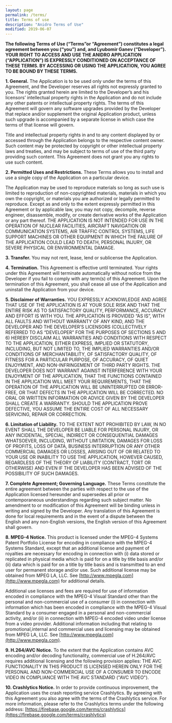 ```yaml
---
layout: page
permalink: /terms/
title: Terms of use
description: "Anidro Terms of Use"
modified: 2019-06-07
---
```


__The following Terms of Use (“Terms”or “Agreement”) constitutes a legal agreement between you (“you”) and, and Lyubomir Ganev (“Developer”). YOUR RIGHT TO ACCESS AND USE THE ANIDRO APPLICATION (“APPLICATION”) IS EXPRESSLY CONDITIONED ON ACCEPTANCE OF THESE TERMS. BY ACCESSING OR USING THE APPLICATION, YOU AGREE TO BE BOUND BY THESE TERMS.__

__1. General.__ The Application is to be used only under the terms of this Agreement, and the Developer reserves all rights not expressly granted to you. The rights granted herein are limited to the Developer’s and his licensors’ intellectual property rights in the Application and do not include any other patents or intellectual property rights. The terms of this Agreement will govern any software upgrades provided by the Developer that replace and/or supplement the original Application product, unless such upgrade is accompanied by a separate license in which case the terms of that license will govern. 

Title and intellectual property rights in and to any content displayed by or accessed through the Application belongs to the respective content owner. Such content may be protected by copyright or other intellectual property laws and treaties, and may be subject to terms of use of the third party providing such content. This Agreement does not grant you any rights to use such content.

__2. Permitted Uses and Restrictions.__ These Terms allows you to install and use a single copy of the Application on a particular device.

   The Application may be used to reproduce materials so long as such use is limited to reproduction of non-copyrighted materials, materials in which you own the copyright, or materials you are authorized or legally permitted to reproduce. Except as and only to the extent expressly permitted in this Agreement or by applicable law, you may not copy, decompile, reverse engineer, disassemble, modify, or create derivative works of the Application or any part thereof. THE APPLICATION IS NOT INTENDED FOR USE IN THE OPERATION OF NUCLEAR FACILITIES, AIRCRAFT NAVIGATION OR COMMUNICATION SYSTEMS, AIR TRAFFIC CONTROL SYSTEMS, LIFE SUPPORT MACHINES OR OTHER EQUIPMENT IN WHICH THE FAILURE OF THE APPLICATION COULD LEAD TO DEATH, PERSONAL INJURY, OR SEVERE PHYSICAL OR ENVIRONMENTAL DAMAGE. 

__3. Transfer.__ You may not rent, lease, lend or sublicense the Application.

__4. Termination.__ This Agreement is effective until terminated. Your rights under this Agreement will terminate automatically without notice from the Developer if you fail to comply with any term(s) of this Agreement. Upon the termination of this Agreement, you shall cease all use of the Application and uninstall the Application from your device.

__5. Disclaimer of Warranties.__ YOU EXPRESSLY ACKNOWLEDGE AND AGREE THAT USE OF THE APPLICATION IS AT YOUR SOLE RISK AND THAT THE ENTIRE RISK AS TO SATISFACTORY QUALITY, PERFORMANCE, ACCURACY AND EFFORT IS WITH YOU. THE APPLICATION IS PROVIDED “AS IS”, WITH ALL FAULTS AND WITHOUT WARRANTY OF ANY KIND, AND THE DEVELOPER AND THE DEVELOPER’S LICENSORS (COLLECTIVELY REFERRED TO AS “DEVELOPER” FOR THE PURPOSES OF SECTIONS 5 AND 6) HEREBY DISCLAIM ALL WARRANTIES AND CONDITIONS WITH RESPECT TO THE APPLICATION, EITHER EXPRESS, IMPLIED OR STATUTORY, INCLUDING, BUT NOT LIMITED TO, THE IMPLIED WARRANTIES AND/OR CONDITIONS OF MERCHANTABILITY, OF SATISFACTORY QUALITY, OF FITNESS FOR A PARTICULAR PURPOSE, OF ACCURACY, OF QUIET ENJOYMENT, AND NON-INFRINGEMENT OF THIRD PARTY RIGHTS. THE DEVELOPER DOES NOT WARRANT AGAINST INTERFERENCE WITH YOUR ENJOYMENT OF THE APPLICATION, THAT THE FUNCTIONS CONTAINED IN THE APPLICATION WILL MEET YOUR REQUIREMENTS, THAT THE OPERATION OF THE APPLICATION WILL BE UNINTERRUPTED OR ERROR-FREE, OR THAT DEFECTS IN THE APPLICATION WILL BE CORRECTED. NO ORAL OR WRITTEN INFORMATION OR ADVICE GIVEN BY THE DEVELOPER SHALL CREATE A WARRANTY. SHOULD THE APPLICATION PROVE DEFECTIVE, YOU ASSUME THE ENTIRE COST OF ALL NECESSARY SERVICING, REPAIR OR CORRECTION.

__6. Limitation of Liability.__ TO THE EXTENT NOT PROHIBITED BY LAW, IN NO EVENT SHALL THE DEVELOPER BE LIABLE FOR PERSONAL INJURY, OR ANY INCIDENTAL, SPECIAL, INDIRECT OR CONSEQUENTIAL DAMAGES WHATSOEVER, INCLUDING, WITHOUT LIMITATION, DAMAGES FOR LOSS OF PROFITS, LOSS OF DATA, BUSINESS INTERRUPTION OR ANY OTHER COMMERCIAL DAMAGES OR LOSSES, ARISING OUT OF OR RELATED TO YOUR USE OR INABILITY TO USE THE APPLICATION, HOWEVER CAUSED, REGARDLESS OF THE THEORY OF LIABILITY (CONTRACT, TORT OR OTHERWISE) AND EVEN IF THE DEVELOPER HAS BEEN ADVISED OF THE POSSIBILITY OF SUCH DAMAGES.

__7. Complete Agreement; Governing Language.__ These Terms constitute the entire agreement between the parties with respect to the use of the Application licensed hereunder and supersedes all prior or contemporaneous understandings regarding such subject matter. No amendment to or modification of this Agreement will be binding unless in writing and signed by the Developer. Any translation of this Agreement is done for local requirements and in the event of a dispute between the English and any non-English versions, the English version of this Agreement shall govern.

__8. MPEG-4 Notice.__ This product is licensed under the MPEG-4 Systems Patent Portfolio License for encoding in compliance with the MPEG-4 Systems Standard, except that an additional license and payment of royalties are necessary for encoding in connection with (i) data stored or replicated in physical media which is paid for on a title by title basis and/or (ii) data which is paid for on a title by title basis and is transmitted to an end user for permanent storage and/or use. Such additional license may be obtained from MPEG LA, LLC. See [http://www.mpegla.com](http://www.mpegla.com) for additional details.

   Additional use licenses and fees are required for use of information encoded in compliance with the MPEG-4 Visual Standard other than the personal and non-commercial use of a consumer (i) in connection with information which has been encoded in compliance with the MPEG-4 Visual Standard by a consumer engaged in a personal and non-commercial activity, and/or (ii) in connection with MPEG-4 encoded video under license from a video provider. Additional information including that relating to promotional,internal and commercial uses and licensing may be obtained from MPEG LA, LLC. See [http://www.mpegla.com](http://www.mpegla.com).

__9. H.264/AVC Notice.__ To the extent that the Application contains AVC encoding and/or decoding functionality, commercial use of H.264/AVC requires additional licensing and the following provision applies: THE AVC FUNCTIONALITY IN THIS PRODUCT IS LICENSED HEREIN ONLY FOR THE PERSONAL AND NON-COMMERCIAL USE OF A CONSUMER TO ENCODE VIDEO IN COMPLIANCE WITH THE AVC STANDARD ("AVC VIDEO").

__10. Crashlytics Notice.__ In order to provide continuous improvement, the Application uses the crash reporting service Crashlytics. By agreeing with this Agreement you also agree with the terms of the Crashlytics service. For more information, please refer to the Crashlytics terms under the following address: [https://firebase.google.com/terms/crashlytics](https://firebase.google.com/terms/crashlytics)